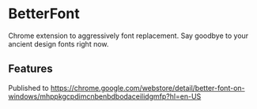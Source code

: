 # BetterFont

Chrome extension to aggressively font replacement. Say goodbye to your ancient design fonts right now.

## Features

Published to https://chrome.google.com/webstore/detail/better-font-on-windows/mhppkgcpdimcnbenbdbodaceilidgmfp?hl=en-US
